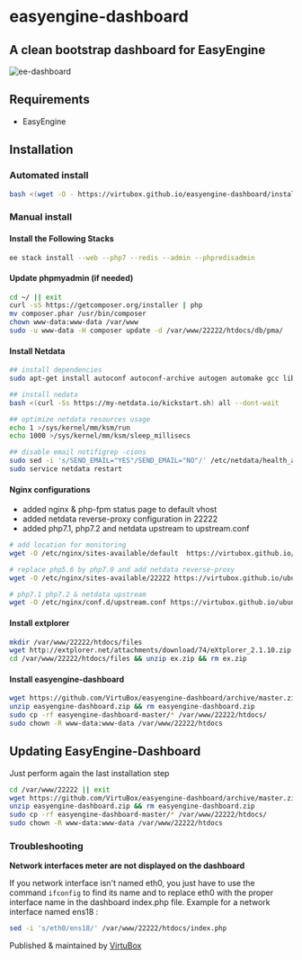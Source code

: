 
# easyengine-dashboard

## A clean bootstrap dashboard for EasyEngine

![ee-dashboard](https://raw.githubusercontent.com/VirtuBox/easyengine-dashboard/master/ee-dashboard.png)

## Requirements

- EasyEngine

## Installation

### Automated install

```bash
bash <(wget -O - https://virtubox.github.io/easyengine-dashboard/install.sh)
```

### Manual install

#### Install the Following Stacks

```bash
ee stack install --web --php7 --redis --admin --phpredisadmin
```

#### Update phpmyadmin (if needed)

```bash
cd ~/ || exit
curl -sS https://getcomposer.org/installer | php
mv composer.phar /usr/bin/composer
chown www-data:www-data /var/www
sudo -u www-data -H composer update -d /var/www/22222/htdocs/db/pma/
```

#### Install Netdata

```bash
## install dependencies
sudo apt-get install autoconf autoconf-archive autogen automake gcc libmnl-dev lm-sensors make nodejs pkg-config python python-mysqldb python-psycopg2 python-pymongo python-yaml uuid-dev zlib1g-dev -y

## install nedata
bash <(curl -Ss https://my-netdata.io/kickstart.sh) all --dont-wait

## optimize netdata resources usage
echo 1 >/sys/kernel/mm/ksm/run
echo 1000 >/sys/kernel/mm/ksm/sleep_millisecs

## disable email notifigrep -cions
sudo sed -i 's/SEND_EMAIL="YES"/SEND_EMAIL="NO"/' /etc/netdata/health_alarm_notify.conf
sudo service netdata restart
```

#### Nginx configurations

* added nginx & php-fpm status page to default vhost
* added netdata reverse-proxy configuration in 22222
* added php7.1, php7.2 and netdata upstream to upstream.conf

```bash
# add location for monitoring
wget -O /etc/nginx/sites-available/default  https://virtubox.github.io/ubuntu-nginx-web-server/files/etc/nginx/sites-available/default

# replace php5.6 by php7.0 and add netdata reverse-proxy
wget -O /etc/nginx/sites-available/22222 https://virtubox.github.io/ubuntu-nginx-web-server/files/etc/nginx/sites-available/22222

# php7.1 php7.2 & netdata upstream
wget -O /etc/nginx/conf.d/upstream.conf https://virtubox.github.io/ubuntu-nginx-web-server/files/etc/nginx/conf.d/upstream.conf
```

#### Install extplorer

```bash
mkdir /var/www/22222/htdocs/files
wget http://extplorer.net/attachments/download/74/eXtplorer_2.1.10.zip -O /var/www/22222/htdocs/files/ex.zip
cd /var/www/22222/htdocs/files && unzip ex.zip && rm ex.zip
```

#### Install easyengine-dashboard

```bash
wget https://github.com/VirtuBox/easyengine-dashboard/archive/master.zip -O easyengine-dashboard.zip
unzip easyengine-dashboard.zip && rm easyengine-dashboard.zip
sudo cp -rf easyengine-dashboard-master/* /var/www/22222/htdocs/
sudo chown -R www-data:www-data /var/www/22222/htdocs
```

## Updating EasyEngine-Dashboard

Just perform again the last installation step

```bash
cd /var/www/22222 || exit
wget https://github.com/VirtuBox/easyengine-dashboard/archive/master.zip -O easyengine-dashboard.zip
unzip easyengine-dashboard.zip && rm easyengine-dashboard.zip
sudo cp -rf easyengine-dashboard-master/* /var/www/22222/htdocs/
sudo chown -R www-data:www-data /var/www/22222/htdocs
```

### Troubleshooting

**Network interfaces meter are not displayed on the dashboard**

If you network interface isn't named eth0, you just have to use the command `ifconfig` to find its name and to replace eth0 with the proper interface name in the dashboard index.php file.
Example for a network interface named ens18 :

```bash
sed -i 's/eth0/ens18/' /var/www/22222/htdocs/index.php
```

Published & maintained by [VirtuBox](https://virtubox.net)